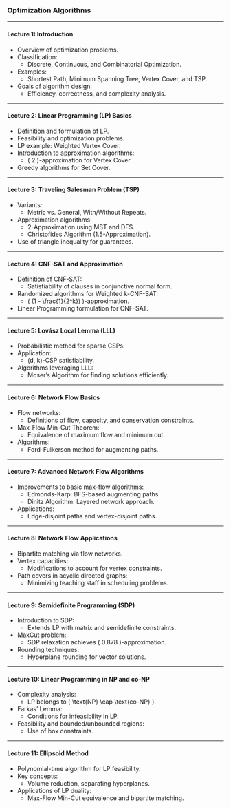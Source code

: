 ### Optimization Algorithms

---

#### **Lecture 1: Introduction**
- Overview of optimization problems.
- Classification:
  - Discrete, Continuous, and Combinatorial Optimization.
- Examples:
  - Shortest Path, Minimum Spanning Tree, Vertex Cover, and TSP.
- Goals of algorithm design:
  - Efficiency, correctness, and complexity analysis.

---

#### **Lecture 2: Linear Programming (LP) Basics**
- Definition and formulation of LP.
- Feasibility and optimization problems.
- LP example: Weighted Vertex Cover.
- Introduction to approximation algorithms:
  - \( 2 \)-approximation for Vertex Cover.
- Greedy algorithms for Set Cover.

---

#### **Lecture 3: Traveling Salesman Problem (TSP)**
- Variants:
  - Metric vs. General, With/Without Repeats.
- Approximation algorithms:
  - 2-Approximation using MST and DFS.
  - Christofides Algorithm (1.5-Approximation).
- Use of triangle inequality for guarantees.

---

#### **Lecture 4: CNF-SAT and Approximation**
- Definition of CNF-SAT:
  - Satisfiability of clauses in conjunctive normal form.
- Randomized algorithms for Weighted k-CNF-SAT:
  - \( (1 - \frac{1}{2^k}) \)-approximation.
- Linear Programming formulation for CNF-SAT.

---

#### **Lecture 5: Lovász Local Lemma (LLL)**
- Probabilistic method for sparse CSPs.
- Application:
  - (d, k)-CSP satisfiability.
- Algorithms leveraging LLL:
  - Moser’s Algorithm for finding solutions efficiently.

---

#### **Lecture 6: Network Flow Basics**
- Flow networks:
  - Definitions of flow, capacity, and conservation constraints.
- Max-Flow Min-Cut Theorem:
  - Equivalence of maximum flow and minimum cut.
- Algorithms:
  - Ford-Fulkerson method for augmenting paths.

---

#### **Lecture 7: Advanced Network Flow Algorithms**
- Improvements to basic max-flow algorithms:
  - Edmonds-Karp: BFS-based augmenting paths.
  - Dinitz Algorithm: Layered network approach.
- Applications:
  - Edge-disjoint paths and vertex-disjoint paths.

---

#### **Lecture 8: Network Flow Applications**
- Bipartite matching via flow networks.
- Vertex capacities:
  - Modifications to account for vertex constraints.
- Path covers in acyclic directed graphs:
  - Minimizing teaching staff in scheduling problems.

---

#### **Lecture 9: Semidefinite Programming (SDP)**
- Introduction to SDP:
  - Extends LP with matrix and semidefinite constraints.
- MaxCut problem:
  - SDP relaxation achieves \( 0.878 \)-approximation.
- Rounding techniques:
  - Hyperplane rounding for vector solutions.

---

#### **Lecture 10: Linear Programming in NP and co-NP**
- Complexity analysis:
  - LP belongs to \( \text{NP} \cap \text{co-NP} \).
- Farkas’ Lemma:
  - Conditions for infeasibility in LP.
- Feasibility and bounded/unbounded regions:
  - Use of box constraints.

---

#### **Lecture 11: Ellipsoid Method**
- Polynomial-time algorithm for LP feasibility.
- Key concepts:
  - Volume reduction, separating hyperplanes.
- Applications of LP duality:
  - Max-Flow Min-Cut equivalence and bipartite matching.

